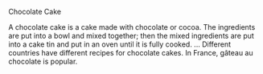 Chocolate Cake

A chocolate cake is a cake made with chocolate or cocoa. The ingredients are put into a bowl and mixed together; then the mixed ingredients are put into a cake tin and put in an oven until it is fully cooked. ... Different countries have different recipes for chocolate cakes. In France, gâteau au chocolate is popular.
